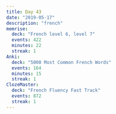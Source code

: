 ```yaml
---
title: Day 43
date: "2019-05-17"
description: "french"
memrise:
  deck: "French level 6, level 7"
  events: 422
  minutes: 22
  streak: 1
Anki:
  deck: "5000 Most Common French Words"
  events: 164
  minutes: 15
  streak: 1
ClozeMaster:
  deck: "French Fluency Fast Track"
  events: 872
  streak: 1
---
```

